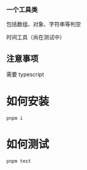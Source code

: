 ### 一个工具类

包括数组、对象、字符串等判空

时间工具（尚在测试中）

## 注意事项

需要 typescript

# 如何安装

```shell
pnpm i
```

# 如何测试

```shell
pnpm test
```
